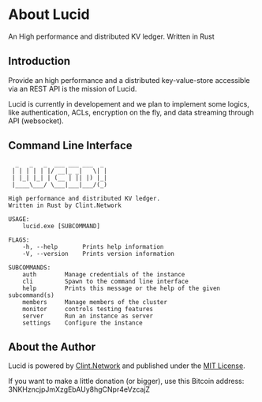 # About Lucid

An High performance and distributed KV ledger. Written in Rust

## Introduction

Provide an high performance and a distributed key-value-store accessible via an REST API is the mission of Lucid.

Lucid is currently in developement and we plan to implement some logics, like authentication, ACLs, encryption on the fly, and data streaming through API (websocket).

## Command Line Interface
```
  _   _   _  ___ ___ ___  _
 | | | | | |/ __|_ _|   \| |
 | |_| |_| | (__ | || |) |_|
 |____\___/ \___|___|___/(_)

High performance and distributed KV ledger.
Written in Rust by Clint.Network

USAGE:
    lucid.exe [SUBCOMMAND]

FLAGS:
    -h, --help       Prints help information
    -V, --version    Prints version information

SUBCOMMANDS:
    auth        Manage credentials of the instance
    cli         Spawn to the command line interface
    help        Prints this message or the help of the given subcommand(s)
    members     Manage members of the cluster
    monitor     controls testing features
    server      Run an instance as server
    settings    Configure the instance
```

## About the Author

Lucid is powered by [Clint.Network](https://twitter.com/clint_network) and published under the [MIT License](LICENSE.md).

If you want to make a little donation (or bigger), use this Bitcoin address: 3NKHzncjpJmXzgEbAUy8hgCNpr4eVzcajZ
